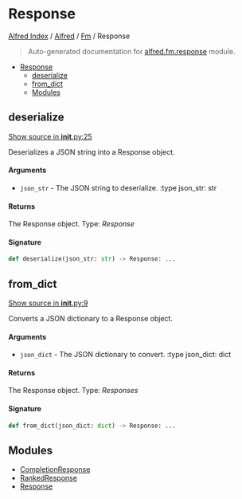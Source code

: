 # Response

[Alfred Index](../../../README.md#alfred-index) / [Alfred](../../index.md#alfred) / [Fm](../index.md#fm) / Response

> Auto-generated documentation for [alfred.fm.response](../../../../alfred/fm/response/__init__.py) module.

- [Response](#response)
  - [deserialize](#deserialize)
  - [from_dict](#from_dict)
  - [Modules](#modules)

## deserialize

[Show source in __init__.py:25](../../../../alfred/fm/response/__init__.py#L25)

Deserializes a JSON string into a Response object.

#### Arguments

- `json_str` - The JSON string to deserialize.
:type json_str: str

#### Returns

The Response object.
Type: *Response*

#### Signature

```python
def deserialize(json_str: str) -> Response: ...
```



## from_dict

[Show source in __init__.py:9](../../../../alfred/fm/response/__init__.py#L9)

Converts a JSON dictionary to a Response object.

#### Arguments

- `json_dict` - The JSON dictionary to convert.
:type json_dict: dict

#### Returns

The Response object.
Type: *Responses*

#### Signature

```python
def from_dict(json_dict: dict) -> Response: ...
```



## Modules

- [CompletionResponse](./completion_response.md)
- [RankedResponse](./ranked_response.md)
- [Response](./response.md)